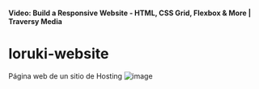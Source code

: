 #### Video: Build a Responsive Website - HTML, CSS Grid, Flexbox & More | Traversy Media

# loruki-website
Página web de un sitio de Hosting
![image](https://user-images.githubusercontent.com/89869980/171338385-a0ac55e1-a5a2-47dc-88f9-b0b4a1d022fb.png)
